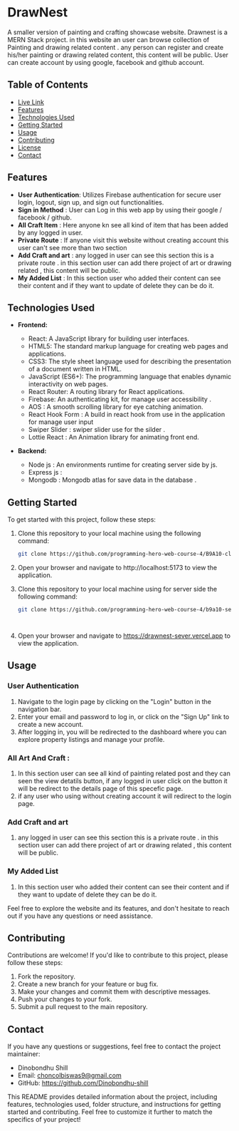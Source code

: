 # DrawNest

A smaller version of painting and crafting showcase website. Drawnest is a MERN Stack project. in this website an user can browse collection of Painting and drawing related content . any person can register and create his/her painting or drawing related content, this content will be public. User can create account by using google, facebook and github account.



## Table of Contents
- [Live Link](https://draw-nest.web.app/)
- [Features](#features)
- [Technologies Used](#technologies-used)
- [Getting Started](#getting-started)
- [Usage](#usage)
- [Contributing](#contributing)
- [License](#license)
- [Contact](#contact)



## Features
- **User Authentication**: Utilizes Firebase authentication for secure user login, logout, sign up, and sign out functionalities.
- **Sign in Method** : User can Log in this web app by using their google / facebook / github.
- **All Craft Item** : Here anyone kn see all kind of item that has been added by any logged in user.
- **Private Route** : If anyone visit this website without creating account this user can't see more than two section
- **Add Craft and art** : any logged in user can see this section this is a private route . in this section user can add there project of art or drawing related , this content will be public. 
- **My Added List** : In this section user who added  their content can see their content and if they want to update of delete they can be do it.


## Technologies Used

- **Frontend:**
  - React: A JavaScript library for building user interfaces.
  - HTML5: The standard markup language for creating web pages and applications.
  - CSS3: The style sheet language used for describing the presentation of a document written in HTML.
  - JavaScript (ES6+): The programming language that enables dynamic interactivity on web pages.
  - React Router: A routing library for React applications.
  - Firebase: An authenticating kit, for manage user accessibility .
  - AOS : A smooth scrolling library for eye catching animation.
  - React Hook Form : A build in react hook from use in the application for manage user input
  - Swiper Slider : swiper slider use for the silder .
  - Lottie React :  An Animation library for animating front end.

- **Backend:**
  - Node js : An environments runtime for creating server side by js.
  - Express js : 
  - Mongodb : Mongodb atlas for save data in the database .

## Getting Started

To get started with this project, follow these steps:

1. Clone this repository to your local machine using the following command:

   ```bash
   git clone https://github.com/programming-hero-web-course-4/B9A10-client-side-Dinobondhu-shill

2. Open your browser and navigate to http://localhost:5173 to view the application.

3. Clone this repository to your local machine using for server side the following command:

   ```bash
   git clone https://github.com/programming-hero-web-course-4/b9a10-server-side-Dinobondhu-shill




5. Open your browser and navigate to https://drawnest-sever.vercel.app to view the application.


## Usage


### User Authentication

1. Navigate to the login page by clicking on the "Login" button in the navigation bar.
2. Enter your email and password to log in, or click on the "Sign Up" link to create a new account.
3. After logging in, you will be redirected to the dashboard where you can explore property listings and manage your profile.



### All Art And Craft :
1. In this section user can see all kind of painting related post and they can seen the view detatils button, if any logged in user click on the button it will be redirect to the details page of this specefic page.
2. if any user who using without creating account it will redirect to the login page.



### Add Craft and art
1.  any logged in user can see this section this is a private route . in this section user can add there project of art or drawing related , this content will be public.


### My Added List

1. In this section user who added  their content can see their content and if they want to update of delete they can be do it.

Feel free to explore the website and its features, and don't hesitate to reach out if you have any questions or need assistance.


## Contributing

Contributions are welcome! If you'd like to contribute to this project, please follow these steps:

1. Fork the repository.
2. Create a new branch for your feature or bug fix.
3. Make your changes and commit them with descriptive messages.
4. Push your changes to your fork.
5. Submit a pull request to the main repository.


## Contact

If you have any questions or suggestions, feel free to contact the project maintainer:

- Dinobondhu Shill
- Email: choncolbiswas9@gmail.com
- GitHub: https://github.com/Dinobondhu-shill

This README provides detailed information about the project, including features, technologies used, folder structure, and instructions for getting started and contributing. Feel free to customize it further to match the specifics of your project!
